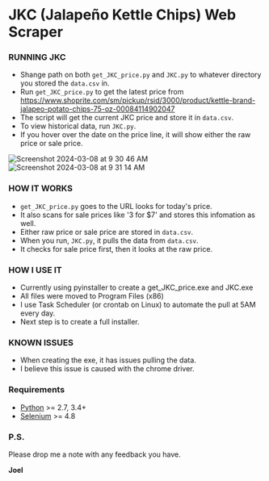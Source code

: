 # JKC (Jalapeño Kettle Chips) Web Scraper

### RUNNING JKC
- Shange path on both `get_JKC_price.py` and `JKC.py` to whatever directory you stored the `data.csv` in.
- Run `get_JKC_price.py` to get the latest price from https://www.shoprite.com/sm/pickup/rsid/3000/product/kettle-brand-jalapeo-potato-chips-75-oz-00084114902047
- The script will get the current JKC price and store it in `data.csv`.
- To view historical data, run `JKC.py`.
- If you hover over the date on the price line, it will show either the raw price or sale price.

![Screenshot 2024-03-08 at 9 30 46 AM](https://github.com/joel-1080p/JKC/assets/156847809/a52284c7-2d4b-43c9-8876-cb7f7d351038)
![Screenshot 2024-03-08 at 9 31 14 AM](https://github.com/joel-1080p/JKC/assets/156847809/f2cc39e3-c654-4690-8105-ab8aa24515b6)


### HOW IT WORKS
- `get_JKC_price.py` goes to the URL looks for today's price.
- It also scans for sale prices like '3 for $7' and stores this infomation as well.
- Either raw price or sale price are stored in `data.csv`.
- When you run, `JKC.py`, it pulls the data from `data.csv`.
- It checks for sale price first, then it looks at the raw price.

### HOW I USE IT
- Currently using pyinstaller to create a get_JKC_price.exe and JKC.exe
- All files were moved to Program Files (x86)
- I use Task Scheduler (or crontab on Linux) to automate the pull at 5AM every day.
- Next step is to create a full installer.

### KNOWN ISSUES
- When creating the exe, it has issues pulling the data.
- I believe this issue is caused with the chrome driver.

### Requirements

-   [Python](https://www.python.org) \>= 2.7, 3.4+
-   [Selenium](https://www.selenium.dev/) \>= 4.8

### P.S.

Please drop me a note with any feedback you have.

**Joel**
